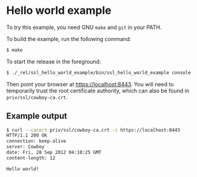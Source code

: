 Hello world example
===================

To try this example, you need GNU `make` and `git` in your PATH.

To build the example, run the following command:

``` bash
$ make
```

To start the release in the foreground:

``` bash
$ ./_rel/ssl_hello_world_example/bin/ssl_hello_world_example console
```

Then point your browser at [https://localhost:8443](https://localhost:8443).
You will need to temporarily trust the root certificate authority,
which can also be found in `priv/ssl/cowboy-ca.crt`.

Example output
--------------

``` bash
$ curl --cacert priv/ssl/cowboy-ca.crt -i https://localhost:8443
HTTP/1.1 200 OK
connection: keep-alive
server: Cowboy
date: Fri, 28 Sep 2012 04:10:25 GMT
content-length: 12

Hello world!
```
